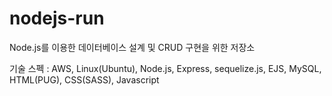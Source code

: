 # nodejs-run

Node.js를 이용한 데이터베이스 설계 및 CRUD 구현을 위한 저장소

기술 스펙 :
AWS, Linux(Ubuntu), Node.js, Express, sequelize.js, EJS, MySQL, HTML(PUG), CSS(SASS), Javascript
